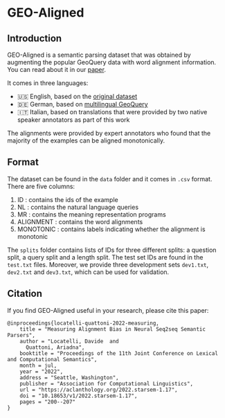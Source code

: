 # GEO-Aligned

## Introduction
GEO-Aligned is a semantic parsing dataset that was obtained by augmenting the popular GeoQuery data with word alignment information. You can read about it in our [paper](https://aclanthology.org/2022.starsem-1.17/).

It comes in three languages:
- 🇺🇸 English, based on the [original dataset](https://dl.acm.org/doi/10.5555/1864519.1864543)
- 🇩🇪 German, based on [multilingual GeoQuery](https://aclanthology.org/P12-1051/)
- 🇮🇹 Italian, based on translations that were provided by two native speaker annotators as part of this work

The alignments were provided by expert annotators who found that the majority of the examples can be aligned monotonically.

## Format
The dataset can be found in the `data` folder and it comes in `.csv` format. There are five columns:
1. ID : contains the ids of the example
2. NL : contains the natural language queries
3. MR : contains the meaning representation programs
4. ALIGNMENT : contains the word alignments
5. MONOTONIC : contains labels indicating whether the alignment is monotonic

The `splits` folder contains lists of IDs for three different splits: a question split, a query split and a length split. The test set IDs are found in the `test.txt` files. Moreover, we provide three development sets `dev1.txt`, `dev2.txt` and `dev3.txt`, which can be used for validation.

## Citation
If you find GEO-Aligned useful in your research, please cite this paper:
```
@inproceedings{locatelli-quattoni-2022-measuring,
    title = "Measuring Alignment Bias in Neural Seq2seq Semantic Parsers",
    author = "Locatelli, Davide  and
      Quattoni, Ariadna",
    booktitle = "Proceedings of the 11th Joint Conference on Lexical and Computational Semantics",
    month = jul,
    year = "2022",
    address = "Seattle, Washington",
    publisher = "Association for Computational Linguistics",
    url = "https://aclanthology.org/2022.starsem-1.17",
    doi = "10.18653/v1/2022.starsem-1.17",
    pages = "200--207"
}
```
